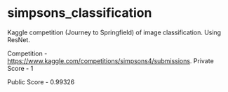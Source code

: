 # simpsons_classification
Kaggle competition (Journey to Springfield) of image classification. Using ResNet.

Competition - https://www.kaggle.com/competitions/simpsons4/submissions.
Private Score - 1

Public Score - 0.99326
